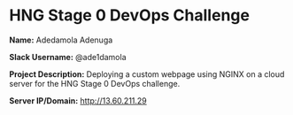 # HNG Stage 0 DevOps Challenge

**Name:** Adedamola Adenuga

**Slack Username:** @ade1damola

**Project Description:** Deploying a custom webpage using NGINX on a cloud server for the HNG Stage 0 DevOps challenge.

**Server IP/Domain:** http://13.60.211.29